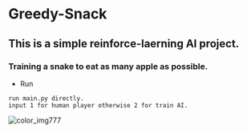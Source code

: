 # Greedy-Snack

## This is a simple reinforce-laerning AI project.

### Training a snake to eat as many apple as possible.

- Run 
```
run main.py directly.
input 1 for human player otherwise 2 for train AI. 
```

![color_img777](https://user-images.githubusercontent.com/76193329/161065220-a4451ec7-4696-436c-b012-eaf47d913b06.jpg)
